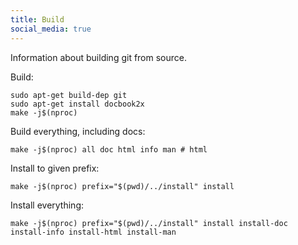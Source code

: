 ```yaml
---
title: Build
social_media: true
---
```


Information about building git from source.

Build:

    sudo apt-get build-dep git
    sudo apt-get install docbook2x
    make -j$(nproc)

Build everything, including docs:

    make -j$(nproc) all doc html info man # html

Install to given prefix:

    make -j$(nproc) prefix="$(pwd)/../install" install

Install everything:

	make -j$(nproc) prefix="$(pwd)/../install" install install-doc install-info install-html install-man

